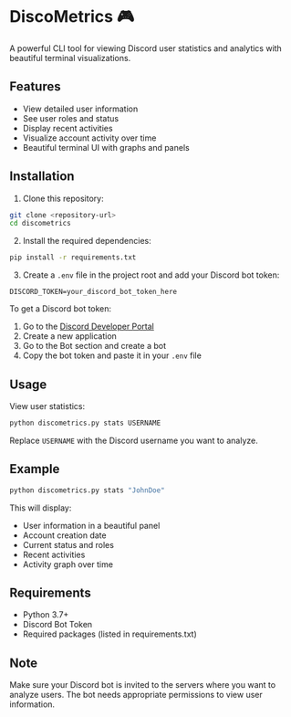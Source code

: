 # DiscoMetrics 🎮

A powerful CLI tool for viewing Discord user statistics and analytics with beautiful terminal visualizations.

## Features

- View detailed user information
- See user roles and status
- Display recent activities
- Visualize account activity over time
- Beautiful terminal UI with graphs and panels

## Installation

1. Clone this repository:
```bash
git clone <repository-url>
cd discometrics
```

2. Install the required dependencies:
```bash
pip install -r requirements.txt
```

3. Create a `.env` file in the project root and add your Discord bot token:
```
DISCORD_TOKEN=your_discord_bot_token_here
```

To get a Discord bot token:
1. Go to the [Discord Developer Portal](https://discord.com/developers/applications)
2. Create a new application
3. Go to the Bot section and create a bot
4. Copy the bot token and paste it in your `.env` file

## Usage

View user statistics:
```bash
python discometrics.py stats USERNAME
```

Replace `USERNAME` with the Discord username you want to analyze.

## Example

```bash
python discometrics.py stats "JohnDoe"
```

This will display:
- User information in a beautiful panel
- Account creation date
- Current status and roles
- Recent activities
- Activity graph over time

## Requirements

- Python 3.7+
- Discord Bot Token
- Required packages (listed in requirements.txt)

## Note

Make sure your Discord bot is invited to the servers where you want to analyze users. The bot needs appropriate permissions to view user information. 